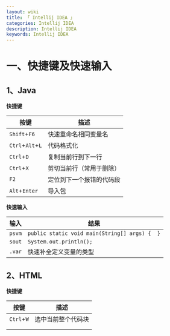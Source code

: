 ```yaml
---
layout: wiki
title: 「 Intellij IDEA 」
categories: Intellij IDEA
description: Intellij IDEA
keywords: Intellij IDEA
---
```


# 一、快捷键及快速输入

## 1、Java

**快捷键**

| 按键             | 描述                     |
| ---------------- | ------------------------ |
| `Shift`+`F6`     | 快速重命名相同变量名     |
| `Ctrl`+`Alt`+`L` | 代码格式化               |
| `Ctrl`+`D`       | 复制当前行到下一行       |
| `Ctrl`+`X`       | 剪切当前行（常用于删除） |
| `F2`             | 定位到下一个报错的代码段 |
| `Alt`+`Enter`    | 导入包                   |



**快速输入**

| 输入   | 结果                                          |
| ------ | --------------------------------------------- |
| `psvm` | `public static void main(String[] args) {  }` |
| `sout` | `System.out.println();`                       |
| `.var` | 快速补全定义变量的类型                        |

  



## 2、HTML

**快捷键**

| 按键       | 描述               |
| ---------- | ------------------ |
| `Ctrl`+`W` | 选中当前整个代码块 |
|            |                    |
|            |                    |



